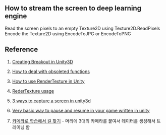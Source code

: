 
## How to stream the screen to deep learning engine

Read the screen pixels to an empty Texture2D using Texture2D.ReadPixels
Encode the Texture2D using EncodeToJPG or EncodeToPNG

## Reference  

1. [Creating Breakout in Unity3D](https://unity3d.com/kr/learn/tutorials/modules/beginner/live-training-archive/creating-a-breakout-game)  
2. [How to deal with obsoleted functions](http://answers.unity3d.com/questions/1113318/applicationloadlevelapplicationloadedlevel-obsolet.html)  
3. [How to use RenderTexture in Unity](https://www.youtube.com/watch?v=pA7ZC8owaeo)  
4. [RederTexture usage](https://www.youtube.com/watch?v=LH4g6U_mMuQ)  
5. [3 ways to capture a screen in unity3d](https://ralphbarbagallo.com/2012/04/09/3-ways-to-capture-a-screenshot-in-unity3d/)  
6. [Very basic way to pause and resume in your game written in unity](https://www.youtube.com/watch?v=7dCtacifmU8)  

7. [카메라로 학습해서 길 찾기](https://www.youtube.com/watch?v=umRdt3zGgpU) - 머리에 3대의 카메라를 붙여서 데이터를 생성해서 트레이닝 함  


